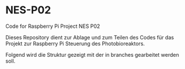 # NES-P02
Code for Raspberry Pi Project NES P02

Dieses Repository dient zur Ablage und zum Teilen des Codes für das Projekt zur Raspberry Pi Steuerung des Photobioreaktors.

Folgend wird die Struktur gezeigt mit der in branches gearbeitet werden soll.
